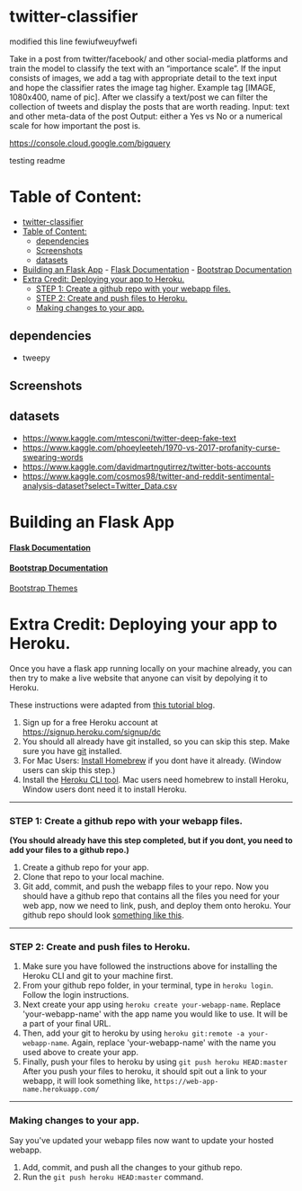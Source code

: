 # twitter-classifier

modified this line fewiufweuyfwefi

Take in a post from twitter/facebook/ and other social-media platforms and train the model to classify the text with an “importance scale”.  If the input consists of images, we add a tag with appropriate detail to the text input and hope the classifier rates the image tag higher.  Example tag [IMAGE, 1080x400, name of pic].
After we classify a text/post we can filter the collection of tweets and display the posts that are worth reading.
Input: text and other meta-data of the post
Output: either a Yes vs No or a numerical scale for how important the post is.


https://console.cloud.google.com/bigquery

testing readme

# Table of Content:
- [twitter-classifier](#twitter-classifier)
- [Table of Content:](#table-of-content)
  - [dependencies](#dependencies)
  - [Screenshots](#screenshots)
  - [datasets](#datasets)
- [Building an Flask App](#building-an-flask-app)
      - [Flask Documentation](#flask-documentation)
      - [Bootstrap Documentation](#bootstrap-documentation)
- [Extra Credit:  Deploying your app to Heroku.](#extra-credit--deploying-your-app-to-heroku)
    - [STEP 1: Create a github repo with your webapp files.](#step-1-create-a-github-repo-with-your-webapp-files)
    - [STEP 2: Create and push files to Heroku.](#step-2-create-and-push-files-to-heroku)
    - [Making changes to your app.](#making-changes-to-your-app)


## dependencies

- tweepy











## Screenshots


## datasets
- https://www.kaggle.com/mtesconi/twitter-deep-fake-text
- https://www.kaggle.com/phoeyleeteh/1970-vs-2017-profanity-curse-swearing-words
- https://www.kaggle.com/davidmartngutirrez/twitter-bots-accounts
- https://www.kaggle.com/cosmos98/twitter-and-reddit-sentimental-analysis-dataset?select=Twitter_Data.csv


# Building an Flask App

#### [Flask Documentation](https://flask.palletsprojects.com/en/1.1.x/quickstart/)
#### [Bootstrap Documentation](https://getbootstrap.com/docs/4.3/components/alerts/)
[Bootstrap Themes](https://getbootstrap.com/docs/4.0/examples/)

# Extra Credit:  Deploying your app to Heroku.
Once you have a flask app running locally on your machine already, you can then try to make a live website that anyone can visit by depolying it to Heroku.

These instructions were adapted from [this tutorial blog](https://blog.cambridgespark.com/deploying-a-machine-learning-model-to-the-web-725688b851c7).

1. Sign up for a free Heroku account at https://signup.heroku.com/signup/dc
2. You should all already have git installed, so you can skip this step. Make sure you have [git](https://git-scm.com/book/en/v2/Getting-Started-Installing-Git) installed.
3. For Mac Users: [Install Homebrew](https://brew.sh/) if you dont have it already. (Window users can skip this step.)
4. Install the [Heroku CLI tool](https://devcenter.heroku.com/articles/heroku-cli#download-and-install).  Mac users need homebrew to install Heroku, Window users dont need it to install Heroku.

___

### STEP 1: Create a github repo with your webapp files.
__(You should already have this step completed, but if you dont, you need to add your files to a github repo.)__
1. Create a github repo for your app.
2. Clone that repo to your local machine.
3. Git add, commit, and push the webapp files to your repo.
Now you should have a github repo that contains all the files you need for your web app, now we need to link, push, and deploy them onto heroku. Your github repo should look [something like this](https://github.com/zd123/zd-flask-app).

___
### STEP 2: Create and push files to Heroku.
1. Make sure you have followed the instructions above for installing the Heroku CLI and git to your machine first.
2. From your github repo folder, in your terminal, type in `heroku login`.  Follow the login instructions.
3. Next create your app using `heroku create your-webapp-name`.  Replace 'your-webapp-name' with the app name you would like to use.  It will be a part of your final URL.
4. Then, add your git to heroku by using `heroku git:remote -a your-webapp-name`.  Again, replace 'your-webapp-name' with the name you used above to create your app.
5. Finally, push your files to heroku by using `git push heroku HEAD:master`
After you push your files to heroku, it should spit out a link to your webapp, it will look something like, `https://web-app-name.herokuapp.com/`

___
### Making changes to your app.
Say you've updated your webapp files now want to update your hosted webapp.
1. Add, commit, and push all the changes to your github repo.
2. Run the `git push heroku HEAD:master` command.


